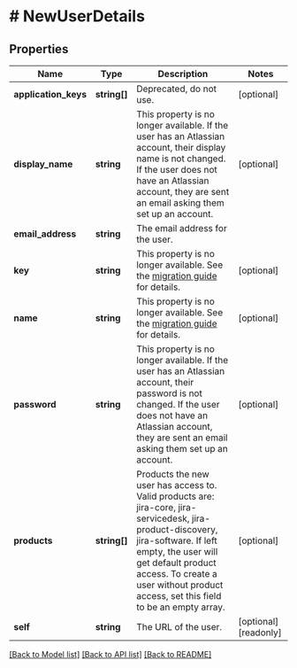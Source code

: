 # # NewUserDetails

## Properties

Name | Type | Description | Notes
------------ | ------------- | ------------- | -------------
**application_keys** | **string[]** | Deprecated, do not use. | [optional]
**display_name** | **string** | This property is no longer available. If the user has an Atlassian account, their display name is not changed. If the user does not have an Atlassian account, they are sent an email asking them set up an account. | [optional]
**email_address** | **string** | The email address for the user. |
**key** | **string** | This property is no longer available. See the [migration guide](https://developer.atlassian.com/cloud/jira/platform/deprecation-notice-user-privacy-api-migration-guide/) for details. | [optional]
**name** | **string** | This property is no longer available. See the [migration guide](https://developer.atlassian.com/cloud/jira/platform/deprecation-notice-user-privacy-api-migration-guide/) for details. | [optional]
**password** | **string** | This property is no longer available. If the user has an Atlassian account, their password is not changed. If the user does not have an Atlassian account, they are sent an email asking them set up an account. | [optional]
**products** | **string[]** | Products the new user has access to. Valid products are: jira-core, jira-servicedesk, jira-product-discovery, jira-software. If left empty, the user will get default product access. To create a user without product access, set this field to be an empty array. | [optional]
**self** | **string** | The URL of the user. | [optional] [readonly]

[[Back to Model list]](../../README.md#models) [[Back to API list]](../../README.md#endpoints) [[Back to README]](../../README.md)
